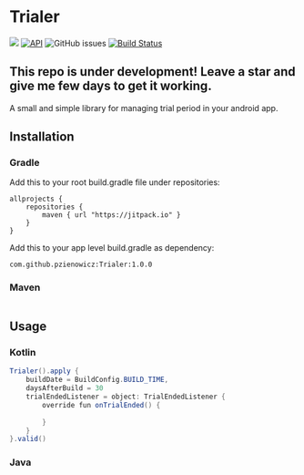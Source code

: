 # Trialer

[![](https://jitpack.io/v/pzienowicz/Trialer.svg)](https://jitpack.io/#pzienowicz/Trialer)
[![API](https://img.shields.io/badge/API-14%2B-brightgreen.svg?style=flat)](https://android-arsenal.com/api?level=14) 
![GitHub issues](https://img.shields.io/github/issues/pzienowicz/Trialer.svg?style=flat-square)
[![Build Status](https://travis-ci.org/pzienowicz/Trialer.svg?branch=master)](https://travis-ci.org/pzienowicz/Trialer)  


## This repo is under development! Leave a star and give me few days to get it working.

A small and simple library for managing trial period in your android app.

Installation
------------

### Gradle
Add this to your root build.gradle file under repositories:
```
allprojects {
	repositories {
		maven { url "https://jitpack.io" }
	}
}
```
Add this to your app level build.gradle as dependency:

    com.github.pzienowicz:Trialer:1.0.0

### Maven
```
```

## Usage

### Kotlin
```java
Trialer().apply {
    buildDate = BuildConfig.BUILD_TIME,
    daysAfterBuild = 30
    trialEndedListener = object: TrialEndedListener {
    	override fun onTrialEnded() {
		
        }
    }
}.valid()
```


### Java
```java

```

